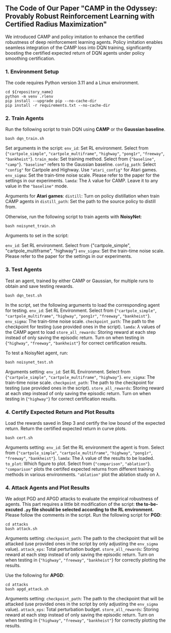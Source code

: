 ## The Code of Our Paper "CAMP in the Odyssey: Provably Robust Reinforcement Learning with Certified Radius Maximization"

We introduced CAMP and policy imitation to enhance the certified robustness of deep reinforcement learning agents. Policy imitation enables seamless integration of the CAMP loss into DQN training, significantly boosting the certified expected return of DQN agents under policy smoothing certification.


### 1. Environment Setup

The code requires Python version 3.11 and a Linux environment.

```
cd ${repository_name}
python -m venv .rlenv
pip install --upgrade pip --no-cache-dir
pip install -r requirements.txt --no-cache-dir
```

### 2. Train Agents
Run the following script to train DQN using **CAMP** or the **Gaussian baseline**.
```
bash dqn_train.sh
```
Set arguments in the script:
```env_id```: Set RL environment. Select from {```"cartpole_simple"```, ```"cartpole_multiframe"```, ```"highway"```, ```"pong1r"```, ```"freeway"```, ```"bankheist"```}.
```train_mode```: Set training method. Select from {```"baseline"```, ```"camp"```}. ```"baseline"``` refers to the Gaussian baseline.
```config_path```: Select ```"config"``` for Cartpole and Highway. Use ```"atari_config"``` for Atari games.
```env_sigma```: Set the train-time noise scale. Please refer to the paper for the settings in our experiments.
```lamda```: The $\lambda$ value for CAMP. Leave it to any value in the ```"baseline"``` mode.

Arguments for **Atari games**:
```distill```: Turn on policy distillation when train CAMP agents in 
```distill_path```: Set the path to the source policy to distill from.


Otherwise, run the following script to train agents with **NoisyNet**:
```
bash noisynet_train.sh
```
Arguments to set in the script:

```env_id```: Set RL environment. Select from {"cartpole_simple", "cartpole_multiframe", "highway"}
```env_sigma```: Set the train-time noise scale. Please refer to the paper for the settings in our experiments.


### 3. Test Agents
Test an agent, trained by either CAMP or Gaussian, for multiple runs to obtain and save testing rewards.
```
bash dqn_test.sh
```
In the script, set the following arguments to load the corresponding agent for testing.
```env_id```: Set RL Environment. Select from {```"cartpole_simple"```, ```"cartpole_multiframe"```, ```"highway"```, ```"pong1r"```, ```"freeway"```, ```"bankheist"```}.
```env_sigma```: The train-time noise scale.
```checkpoint_path```: The path to the checkpoint for testing (use provided ones in the script).
```lamda```: $\lambda$ values of the CAMP agent to load
```store_all_rewards```: Storing reward at each step instead of only saving the episodic return. Turn on when testing in {```"highway"```, ```"freeway"```, ```"bankheist"```} for correct certification results.

To test a NoisyNet agent, run:
```
bash noisynet_test.sh
```
Arguments setting:
```env_id```: Set RL Environment. Select from {```"cartpole_simple"```, ```"cartpole_multiframe"```, ```"highway"```}.
```env_sigma```: The train-time noise scale.
```checkpoint_path```: The path to the checkpoint for testing (use provided ones in the script).
```store_all_rewards```: Storing reward at each step instead of only saving the episodic return. Turn on when testing in {```"highway"```} for correct certification results.


### 4. Certify Expected Return and Plot Results
Load the rewards saved in Step 3 and certify the low bound of the expected return. Return the certified expected return in curve plots.
```
bash cert.sh
```
Arguments setting:
```env_id```: Set the RL environment the agent is from. Select from {```"cartpole_simple"```, ```"cartpole_multiframe"```, ```"highway"```, ```"pong1r"```, ```"freeway"```, ```"bankheist"```}.
```lamda```: The $\lambda$ value of the results to be loaded.
```to_plot```: Which figure to plot. Select from {```"comparison"```, ```"ablation"```}. ```"comparison"``` plots the certifed expected returns from different training methods in various environments. ```"ablation"``` plot the ablation study on $\lambda$.


### 4. Attack Agents and Plot Results
We adopt PGD and APGD attacks to evaluate the empirical robustness of agents. This part requires a little bit modification of the script: **the to-be-excuted ```.py``` file should be selected according to the RL environment.** Please follow the comments in the script. Run the following script for **PGD**:
```
cd attacks
bash attack.sh
``` 
Arguments setting:
```checkpoint_path```: The path to the checkpoint that will be attacked (use provided ones in the script by only adjusting the ```env_sigma``` value).
```attack_eps```: Total perturbation budget.
```store_all_rewards```: Storing reward at each step instead of only saving the episodic return. Turn on when testing in {```"highway"```, ```"freeway"```, ```"bankheist"```} for correctly plotting the results.


Use the following for **APGD**:
```
cd attacks
bash apgd_attack.sh
```
Arguments setting:
```checkpoint_path```: The path to the checkpoint that will be attacked (use provided ones in the script by only adjusting the ```env_sigma``` value).
```attack_eps```: Total perturbation budget.
```store_all_rewards```: Storing reward at each step instead of only saving the episodic return. Turn on when testing in {```"highway"```, ```"freeway"```, ```"bankheist"```} for correctly plotting the results.